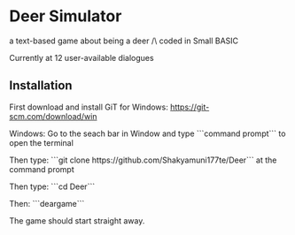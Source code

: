 # Deer Simulator
a text-based game about being a deer /\ coded in Small BASIC

Currently at 12 user-available dialogues

## Installation

<p>First download and install GiT for Windows: <a href src="https://git-scm.com/download/win"> https://git-scm.com/download/win</a></p>
Windows: Go to the seach bar in Window and type ```command prompt``` to open the terminal 
<p>Then type: ```git clone https://github.com/Shakyamuni177te/Deer``` at the command prompt</p>
<p>Then type: ```cd Deer```</p>
<p>Then: ```deargame```</p>

The game should start straight away.
